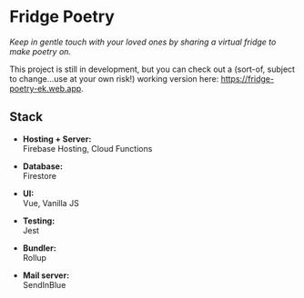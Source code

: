 # Fridge Poetry

_Keep in gentle touch with your loved ones by sharing a virtual fridge to make poetry on._

This project is still in development, but you can check out a (sort-of, subject to change...use at your own risk!) working version here: https://fridge-poetry-ek.web.app.

## Stack

-   **Hosting + Server:**  
    Firebase Hosting, Cloud Functions

-   **Database:**  
    Firestore

-   **UI:**  
    Vue, Vanilla JS

-   **Testing:**  
    Jest

-   **Bundler:**  
    Rollup

-   **Mail server:**  
    SendInBlue

